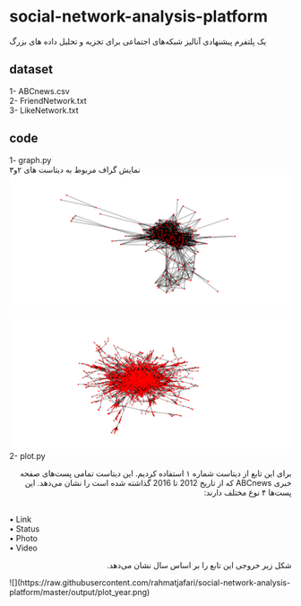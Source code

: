 # social-network-analysis-platform
یک پلتفرم پیشنهادی آنالیز شبکه‌های اجتماعی برای تجزیه و تحلیل داده های بزرگ
## dataset
1- ABCnews.csv <br />
2- FriendNetwork.txt <br />
3- LikeNetwork.txt
## code
1- graph.py
<br />
نمایش گراف مربوط به دیتاست های ۲و۳
![](https://raw.githubusercontent.com/rahmatjafari/social-network-analysis-platform/master/output/friends.png)
![](https://raw.githubusercontent.com/rahmatjafari/social-network-analysis-platform/master/output/mutual%20likes.png)
2- plot.py <br />
<p dir='rtl' align='right'>برای این تابع از دیتاست شماره ۱ استفاده کردیم. این دیتاست تمامی پست‌های صفحه خبری ABCnews که از تاریخ 2012 تا 2016 گذاشته شده است را نشان می‌دهد. این پست‌ها ۴ نوع مختلف دارند:</p>
<br />
•	Link <br />
•	Status <br />
•	Photo <br />
•	Video <br/>
<p dir='rtl' align='right'>شکل زیر خروجی این تابع را بر اساس سال نشان می‌دهد.</p>
![](https://raw.githubusercontent.com/rahmatjafari/social-network-analysis-platform/master/output/plot_year.png)


